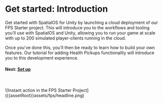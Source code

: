 [//]: # (This is a duplicate of the content/get-started/get-started doc)
[//]: # (Dupe of content/get-started/get-started for the time-being)

# Get started: Introduction

Get started with SpatialOS for Unity by launching a cloud deployment of our FPS Starter project. This will introduce you to the workflows and tooling you’ll use with SpatialOS and Unity, allowing you to run your game at scale with up to 200 simulated player-clients running in the cloud.

Once you’ve done this, you’ll then be ready to learn how to build your own features. Our tutorial for adding Health Pickups functionality will introduce you to this development experience.

#### Next: [Set up]({{urlRoot}}/content/get-started/set-up.md)
<br/>
<br/>
![Instant action in the FPS Starter Project]({{assetRoot}}assets/fps/headline.png)
